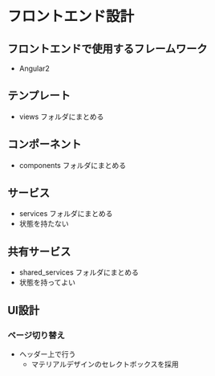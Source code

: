 # フロントエンド設計

## フロントエンドで使用するフレームワーク
* Angular2

## テンプレート
* views フォルダにまとめる

## コンポーネント
* components フォルダにまとめる

## サービス
* services フォルダにまとめる
* 状態を持たない

## 共有サービス
* shared_services フォルダにまとめる
* 状態を持ってよい

## UI設計

### ページ切り替え
* ヘッダー上で行う
  * マテリアルデザインのセレクトボックスを採用